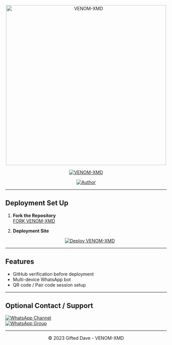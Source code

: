 <p align="center">
  <img src="https://files.catbox.moe/eh7hlm.jpg" alt="VENOM-XMD" width="500"/>
</p>

<p align="center">
  <a href="#"><img title="VENOM-XMD" src="https://img.shields.io/badge/VENOM-XMD-green?colorA=%23ff0000&colorB=%23017e40&style=for-the-badge"></a>
</p>

<p align="center">
  <a href="https://github.com/giftdee"><img title="Author" src="https://img.shields.io/badge/Author-VENOM-XMD-red.svg?style=for-the-badge&logo=github"></a>
</p>

---

## Deployment Set Up

1. **Fork the Repository**  
   [FORK VENOM-XMD](https://github.com/giftdee/VENOM-XMD/fork)

2. **Deployment Site**  
   <p align="center">
     <a href="https://herokucdn-88215e9ca1cd.herokuapp.com/">
       <img src="https://img.shields.io/badge/Launch-VENOM--XMD-blue?style=for-the-badge&logo=heroku" alt="Deploy VENOM-XMD">
     </a>
   </p>

---

## Features

- GitHub verification before deployment  
- Multi-device WhatsApp bot  
- QR code / Pair code session setup  

---

## Optional Contact / Support

[![WhatsApp Channel](https://img.shields.io/badge/Join-Channel-green?style=for-the-badge&logo=whatsapp)](https://whatsapp.com/channel/0029VbApvFQ2Jl84lhONkc3k)  
[![WhatsApp Group](https://img.shields.io/badge/Join-Group-green?style=for-the-badge&logo=whatsapp)](https://chat.whatsapp.com/CaPeB0sVRTrL3aG6asYeAC)  

---

<p align="center">© 2023 Gifted Dave - VENOM-XMD</p>